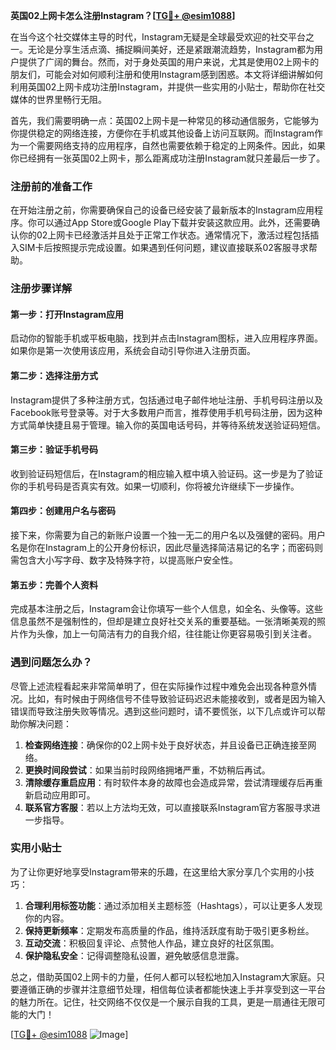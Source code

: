 **英国02上网卡怎么注册Instagram？[[TG💪+ @esim1088](https://t.me/s/esim1088)]**

在当今这个社交媒体主导的时代，Instagram无疑是全球最受欢迎的社交平台之一。无论是分享生活点滴、捕捉瞬间美好，还是紧跟潮流趋势，Instagram都为用户提供了广阔的舞台。然而，对于身处英国的用户来说，尤其是使用02上网卡的朋友们，可能会对如何顺利注册和使用Instagram感到困惑。本文将详细讲解如何利用英国02上网卡成功注册Instagram，并提供一些实用的小贴士，帮助你在社交媒体的世界里畅行无阻。

首先，我们需要明确一点：英国02上网卡是一种常见的移动通信服务，它能够为你提供稳定的网络连接，方便你在手机或其他设备上访问互联网。而Instagram作为一个需要网络支持的应用程序，自然也需要依赖于稳定的上网条件。因此，如果你已经拥有一张英国02上网卡，那么距离成功注册Instagram就只差最后一步了。

### 注册前的准备工作

在开始注册之前，你需要确保自己的设备已经安装了最新版本的Instagram应用程序。你可以通过App Store或Google Play下载并安装这款应用。此外，还需要确认你的02上网卡已经激活并且处于正常工作状态。通常情况下，激活过程包括插入SIM卡后按照提示完成设置。如果遇到任何问题，建议直接联系02客服寻求帮助。

### 注册步骤详解

#### 第一步：打开Instagram应用
启动你的智能手机或平板电脑，找到并点击Instagram图标，进入应用程序界面。如果你是第一次使用该应用，系统会自动引导你进入注册页面。

#### 第二步：选择注册方式
Instagram提供了多种注册方式，包括通过电子邮件地址注册、手机号码注册以及Facebook账号登录等。对于大多数用户而言，推荐使用手机号码注册，因为这种方式简单快捷且易于管理。输入你的英国电话号码，并等待系统发送验证码短信。

#### 第三步：验证手机号码
收到验证码短信后，在Instagram的相应输入框中填入验证码。这一步是为了验证你的手机号码是否真实有效。如果一切顺利，你将被允许继续下一步操作。

#### 第四步：创建用户名与密码
接下来，你需要为自己的新账户设置一个独一无二的用户名以及强健的密码。用户名是你在Instagram上的公开身份标识，因此尽量选择简洁易记的名字；而密码则需包含大小写字母、数字及特殊字符，以提高账户安全性。

#### 第五步：完善个人资料
完成基本注册之后，Instagram会让你填写一些个人信息，如全名、头像等。这些信息虽然不是强制性的，但却是建立良好社交关系的重要基础。一张清晰美观的照片作为头像，加上一句简洁有力的自我介绍，往往能让你更容易吸引到关注者。

### 遇到问题怎么办？

尽管上述流程看起来非常简单明了，但在实际操作过程中难免会出现各种意外情况。比如，有时候由于网络信号不佳导致验证码迟迟未能接收到，或者是因为输入错误而导致注册失败等情况。遇到这些问题时，请不要慌张，以下几点或许可以帮助你解决问题：

1. **检查网络连接**：确保你的02上网卡处于良好状态，并且设备已正确连接至网络。
2. **更换时间段尝试**：如果当前时段网络拥堵严重，不妨稍后再试。
3. **清除缓存重启应用**：有时软件本身的故障也会造成异常，尝试清理缓存后再重新启动应用即可。
4. **联系官方客服**：若以上方法均无效，可以直接联系Instagram官方客服寻求进一步指导。

### 实用小贴士

为了让你更好地享受Instagram带来的乐趣，在这里给大家分享几个实用的小技巧：

1. **合理利用标签功能**：通过添加相关主题标签（Hashtags），可以让更多人发现你的内容。
2. **保持更新频率**：定期发布高质量的作品，维持活跃度有助于吸引更多粉丝。
3. **互动交流**：积极回复评论、点赞他人作品，建立良好的社区氛围。
4. **保护隐私安全**：记得调整隐私设置，避免敏感信息泄露。

总之，借助英国02上网卡的力量，任何人都可以轻松地加入Instagram大家庭。只要遵循正确的步骤并注意细节处理，相信每位读者都能快速上手并享受到这一平台的魅力所在。记住，社交网络不仅仅是一个展示自我的工具，更是一扇通往无限可能的大门！

[[TG💪+ @esim1088](https://t.me/s/esim1088) ![Image](https://i.postimg.cc/4NQfJmqS/Snipaste-2025-05-13-00-14-12.png)]